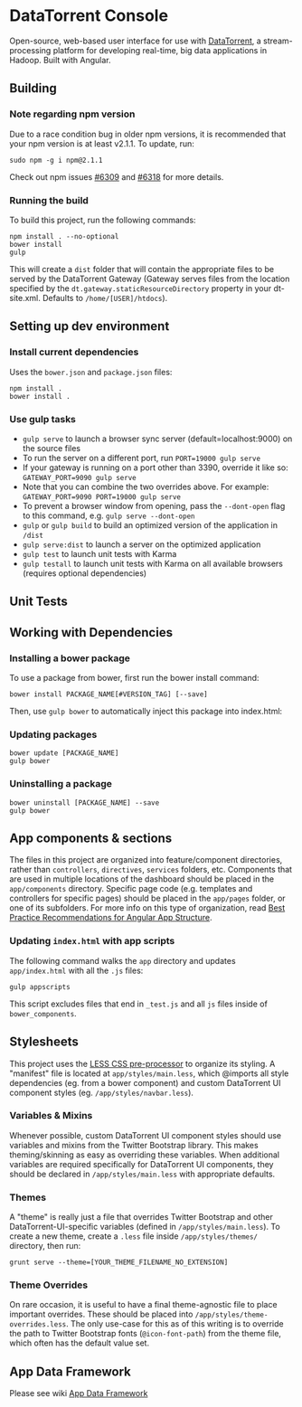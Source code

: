 DataTorrent Console
===================

Open-source, web-based user interface for use with [DataTorrent](http://datatorrent.com), a stream-processing platform for developing real-time, big data applications in Hadoop.
Built with Angular.

Building
--------
### Note regarding npm version

Due to a race condition bug in older npm versions, it is recommended that your npm version is at least v2.1.1. To update, run:

    sudo npm -g i npm@2.1.1

Check out npm issues [#6309](https://github.com/npm/npm/issues/6309) and [#6318](https://github.com/npm/npm/issues/6318) for more details.

### Running the build
To build this project, run the following commands:

    npm install . --no-optional
    bower install
    gulp

This will create a `dist` folder that will contain the appropriate files to be served by the DataTorrent Gateway (Gateway serves files from the location specified by the `dt.gateway.staticResourceDirectory` property in your dt-site.xml. Defaults to `/home/[USER]/htdocs`).


Setting up dev environment
--------------------------
### Install current dependencies
Uses the `bower.json` and `package.json` files:

    npm install .
    bower install .

### Use gulp tasks

* `gulp serve` to launch a browser sync server (default=localhost:9000) on the source files
 * To run the server on a different port, run `PORT=19000 gulp serve`
 * If your gateway is running on a port other than 3390, override it like so: `GATEWAY_PORT=9090 gulp serve`
 * Note that you can combine the two overrides above. For example: `GATEWAY_PORT=9090 PORT=19000 gulp serve`
 * To prevent a browser window from opening, pass the `--dont-open` flag to this command, e.g. `gulp serve --dont-open`
* `gulp` or `gulp build` to build an optimized version of the application in `/dist`
* `gulp serve:dist` to launch a server on the optimized application
* `gulp test` to launch unit tests with Karma
* `gulp testall` to launch unit tests with Karma on all available browsers (requires optional dependencies)

Unit Tests
----------


Working with Dependencies
-------------------------
### Installing a bower package
To use a package from bower, first run the bower install command:

    bower install PACKAGE_NAME[#VERSION_TAG] [--save]

Then, use `gulp bower` to automatically inject this package into index.html:

### Updating packages

    bower update [PACKAGE_NAME]
    gulp bower

### Uninstalling a package

    bower uninstall [PACKAGE_NAME] --save
    gulp bower


App components & sections
-------------------------
The files in this project are organized into feature/component directories, rather than `controllers`, `directives`, `services` folders, etc. Components that are used in multiple locations of the dashboard should be placed in the `app/components` directory. Specific page code (e.g. templates and controllers for specific pages) should be placed in the `app/pages` folder, or one of its subfolders. For more info on this type of organization, read [Best Practice Recommendations for Angular App Structure](https://docs.google.com/document/d/1XXMvReO8-Awi1EZXAXS4PzDzdNvV6pGcuaF4Q9821Es/pub).

### Updating `index.html` with app scripts
The following command walks the `app` directory and updates `app/index.html` with all the `.js` files:
    
    gulp appscripts

This script excludes files that end in `_test.js` and all `js` files inside of `bower_components`.

Stylesheets
-----------
This project uses the [LESS CSS pre-processor](http://lesscss.org/) to organize its styling. A "manifest" file is located at `app/styles/main.less`, which @imports all style dependencies (eg. from a bower component) and custom DataTorrent UI component styles (eg. `/app/styles/navbar.less`).

### Variables & Mixins
Whenever possible, custom DataTorrent UI component styles should use variables and mixins from the Twitter Bootstrap library. This makes theming/skinning as easy as overriding these variables. When additional variables are required specifically for DataTorrent UI components, they should be declared in `/app/styles/main.less` with appropriate defaults.

### Themes
A "theme" is really just a file that overrides Twitter Bootstrap and other DataTorrent-UI-specific variables (defined in `/app/styles/main.less`). To create a new theme, create a `.less` file inside `/app/styles/themes/` directory, then run:

    grunt serve --theme=[YOUR_THEME_FILENAME_NO_EXTENSION]

### Theme Overrides
On rare occasion, it is useful to have a final theme-agnostic file to place important overrides. These should be placed into `/app/styles/theme-overrides.less`. The only use-case for this as of this writing is to override the path to Twitter Bootstrap fonts (`@icon-font-path`) from the theme file, which often has the default value set.

App Data Framework
--------------------------

Please see wiki [App Data Framework](wiki/App-Data-Framework)